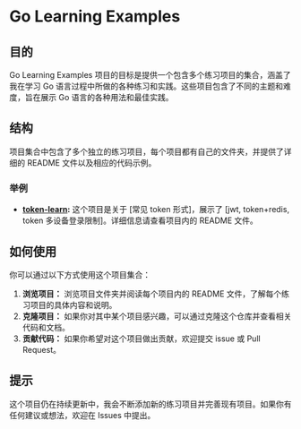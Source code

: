 # Go Learning Examples

## 目的

Go Learning Examples 项目的目标是提供一个包含多个练习项目的集合，涵盖了我在学习 Go 语言过程中所做的各种练习和实践。这些项目包含了不同的主题和难度，旨在展示 Go 语言的各种用法和最佳实践。

## 结构

项目集合中包含了多个独立的练习项目，每个项目都有自己的文件夹，并提供了详细的 README 文件以及相应的代码示例。

### 举例

- **[token-learn](./token-learn):** 这个项目是关于 [常见 token 形式]，展示了 [jwt, token+redis, token 多设备登录限制]。详细信息请查看项目内的 README 文件。

## 如何使用

你可以通过以下方式使用这个项目集合：

1. **浏览项目：** 浏览项目文件夹并阅读每个项目内的 README 文件，了解每个练习项目的具体内容和说明。
2. **克隆项目：** 如果你对其中某个项目感兴趣，可以通过克隆这个仓库并查看相关代码和文档。
3. **贡献代码：** 如果你希望对这个项目做出贡献，欢迎提交 issue 或 Pull Request。

## 提示

这个项目仍在持续更新中，我会不断添加新的练习项目并完善现有项目。如果你有任何建议或想法，欢迎在 Issues 中提出。


